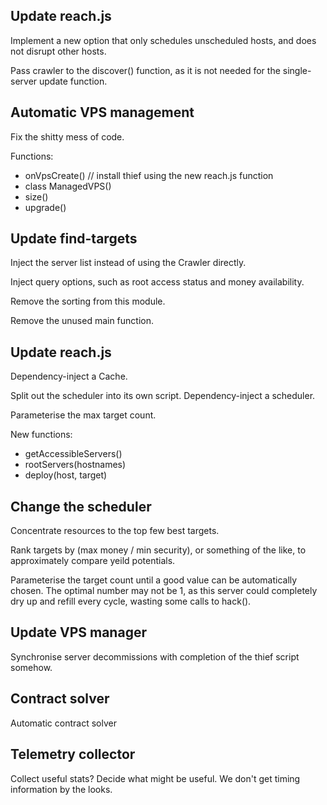 
## Update reach.js

Implement a new option that only schedules unscheduled hosts, and does not
disrupt other hosts.

Pass crawler to the discover() function, as it is not needed for the
single-server update function.

## Automatic VPS management

Fix the shitty mess of code.

Functions:
- onVpsCreate() // install thief using the new reach.js function
- class ManagedVPS()
- size()
- upgrade()

## Update find-targets

Inject the server list instead of using the Crawler directly.

Inject query options, such as root access status and money availability.

Remove the sorting from this module.

Remove the unused main function.

## Update reach.js 

Dependency-inject a Cache.

Split out the scheduler into its own script. Dependency-inject a scheduler.

Parameterise the max target count.

New functions:
- getAccessibleServers()
- rootServers(hostnames)
- deploy(host, target)

## Change the scheduler

Concentrate resources to the top few best targets.

Rank targets by (max money / min security), or something of the like, to
approximately compare yeild potentials.

Parameterise the target count until a good value can be automatically chosen.
The optimal number may not be 1, as this server could completely dry up and
refill every cycle, wasting some calls to hack().

## Update VPS manager

Synchronise server decommissions with completion of the thief script somehow.

## Contract solver

Automatic contract solver

## Telemetry collector

Collect useful stats? Decide what might be useful. We don't get timing
information by the looks.